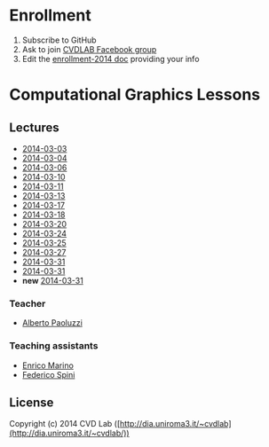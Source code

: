 # Enrollment

1. Subscribe to GitHub
2. Ask to join [CVDLAB Facebook group](https://www.facebook.com/groups/cvdlab/)
3. Edit the [enrollment-2014 doc](https://www.facebook.com/notes/cvdlab/enrollment-2014/458764394224011) providing your info

# Computational Graphics Lessons

## Lectures

* [2014-03-03](lessons/2014-03-03)
* [2014-03-04](lessons/2014-03-04)
* [2014-03-06](lessons/2014-03-06)
* [2014-03-10](lessons/2014-03-10)
* [2014-03-11](lessons/2014-03-11)
* [2014-03-13](lessons/2014-03-13)
* [2014-03-17](lessons/2014-03-17)
* [2014-03-18](lessons/2014-03-18)
* [2014-03-20](lessons/2014-03-20)
* [2014-03-24](lessons/2014-03-24)
* [2014-03-25](lessons/2014-03-25)
* [2014-03-27](lessons/2014-03-27)
* [2014-03-31](lessons/2014-03-31)
* [2014-03-31](lessons/2014-04-03)
* **new** [2014-03-31](lessons/2014-04-07)

### Teacher

- [Alberto Paoluzzi](http://paoluzzi.dia.uniroma3.it/)

### Teaching assistants

- [Enrico Marino](http://onirame.com)
- [Federico Spini](http://federicspini.com)

## License

Copyright (c) 2014 CVD Lab ([http://dia.uniroma3.it/~cvdlab](http://dia.uniroma3.it/~cvdlab/))
